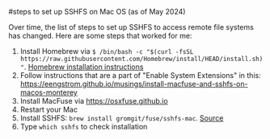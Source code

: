#steps to set up SSHFS on Mac OS (as of May 2024)

Over time, the list of steps to set up SSHFS to access remote file systems has changed. Here are some steps that worked for me:
1. Install Homebrew via
   `$ /bin/bash -c "$(curl -fsSL https://raw.githubusercontent.com/Homebrew/install/HEAD/install.sh)"`.
   <a href = "https://mac.install.guide/homebrew/3">Homebrew installation instructions</a>
3. Follow instructions that are a part of "Enable System Extensions" in this: https://eengstrom.github.io/musings/install-macfuse-and-sshfs-on-macos-monterey
2. Install MacFuse via https://osxfuse.github.io
3. Restart your Mac
4. Install SSHFS: `brew install gromgit/fuse/sshfs-mac`. <a href = "https://github.com/osxfuse/osxfuse/issues/781#issuecomment-833421071">Source</a>
5. Type `which sshfs` to check installation





